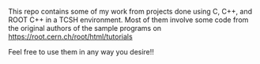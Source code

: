 This repo contains some of my work from projects done using C, C++, and ROOT C++ in a TCSH environment.
Most of them involve some code from the original authors of the sample programs on https://root.cern.ch/root/html/tutorials

Feel free to use them in any way you desire!!
